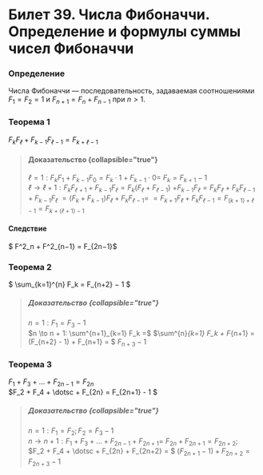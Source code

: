 # Билет 39. Числа Фибоначчи. Определение и формулы суммы чисел Фибоначчи 

### Определение
Числа Фибоначчи — последовательность, задаваемая соотношениями
$F_1 = F_2 = 1$ и $F_{n+1} = F_n + F_{n−1}$ при $n > 1$.


### Теорема 1

$F_kF_ℓ + F_{k−1}F_{ℓ−1} = F_{k+ℓ−1}$


>#### Доказательство {collapsible="true"}
>$ℓ = 1: F_kF_1 + F_{k−1}F_0 = F_k \cdot 1 + F_{k−1} \cdot 0 =$
>$F_k = F_{k+1}−1$  
>$ℓ \to ℓ + 1: F_kF_{ℓ+1} + F_{k−1}F_ℓ = F_k(F_ℓ + F_{ℓ−1})$
>$+ F_{k−1}F_ℓ = F_kF_ℓ + F_kF_{ℓ−1} + F_{k−1}F_ℓ$
>$= (F_k + F_{k−1})F_ℓ + F_kF_{ℓ−1} =$
>$= F_{k+1}F_ℓ + F_kF_{ℓ−1} = F_{(k+1)+ℓ−1} = F_{k+(ℓ+1)−1}$



#### Следствие
$ F^2_n + F^2_{n−1} = F_{2n−1}$


### Теорема 2
$ \sum_{k=1}^{n} F_k = F_{n+2} − 1 $

>##### Доказательство {collapsible="true"}
>$n = 1: F_1 = F_3 − 1$  
>$n \to n + 1: \sum^{n+1}_{k=1} F_k =$
>$\sum^{n}_{k=1} F_k + F_{n+1} = (F_{n+2} - 1) + F_{n+1} = $
>$F_{n+3} - 1$

### Теорема 3

$F_1 + F_3 + \dotsc + F_{2n-1} = F_{2n}$  
$F_2 + F_4 + \dotsc + F_{2n} = F_{2n+1} - 1 $

>##### Доказательство {collapsible="true"}
>$n = 1: F_1 = F_2; F_2 = F_3-1$  
>$n \to n + 1: F_1 + F_3 + \dotsc + F_{2n-1} + F_{2n+1} =$
>$F_{2n} + F_{2n+1} = F_{2n+2}$;  
>$F_2 + F_4 + \dotsc + F_{2n} + F_{2n+2} = $
>$(F_{2n+1} - 1) + F_{2n+2} = F_{2n + 3} - 1$